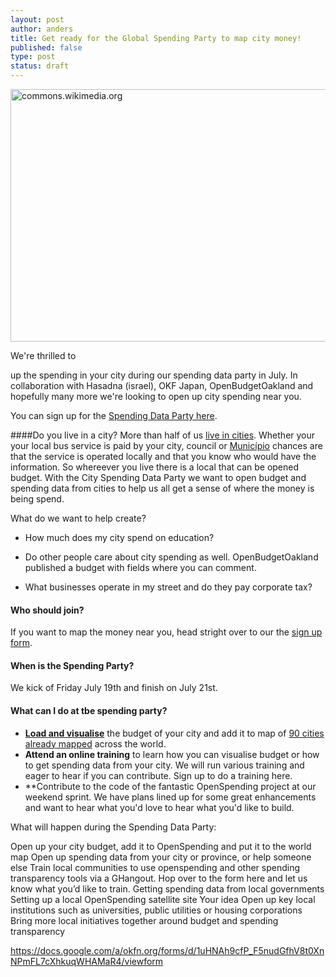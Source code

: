 ```yaml
---
layout: post
author: anders
title: Get ready for the Global Spending Party to map city money!
published: false
type: post
status: draft
---
```


<a href="http://www.flickr.com/photos/94746900@N06/9155317160/" title="lagos_lite by anderspedersenOKF, on Flickr"><img src="http://farm6.staticflickr.com/5516/9155317160_2fde6deae9_z.jpg" width="540" height="404" alt="commons.wikimedia.org"></a>

We're thrilled to 

up the spending in your city during our spending data party in July. In collaboration with Hasadna (israel), OKF Japan, OpenBudgetOakland and hopefully many more we're looking to open up city spending near you. 

You can sign up for the [Spending Data Party here](https://docs.google.com/a/okfn.org/forms/d/1uHNAh9cfP_F5nudGfhV8t0XnNPmFL7cXhkuqWHAMaR4/viewform).

####Do you live in a city?
More than half of us [live in cities](http://www.unfpa.org/pds/urbanization.htm). Whether your your local bus service is paid by your city, council or [Município](http://en.wikipedia.org/wiki/Municipalities_of_Brazil) chances are that the service is operated locally and that you know who would have the information. So whereever you live there is a local that can be opened budget. With the City Spending Data Party we want to open budget and spending data from cities to help us all get a sense of where the money is being spend.

What do we want to help create?<br>
- How much does my city spend on education?

- Do other people care about city spending as well. OpenBudgetOakland published a budget with fields where you can comment. 

- What businesses operate in my street and do they pay corporate tax? 

#### Who should join? 
If you want to map the money near you, head stright over to our the [sign up form](https://docs.google.com/a/okfn.org/forms/d/1uHNAh9cfP_F5nudGfhV8t0XnNPmFL7cXhkuqWHAMaR4/viewform).

#### When is the Spending Party?
We kick of Friday July 19th and finish on July 21st. 

#### What can I do at tbe spending party?
- **[Load and visualise](http://openspending.org/datasets/new)** the budget of your city and add it to map of [90 cities already mapped](http://apps.openspending.org/maps/) across the world.
- **Attend an online training** to learn how you can visualise budget or how to get spending data from your city. We will run various training and eager to hear if you can contribute. Sign up to do a training here.
- **Contribute to the code of the fantastic OpenSpending project at our weekend sprint. We have plans lined up for some great enhancements and want to hear what you'd love to hear what you'd like to build. 



What will happen during the Spending Data Party: 

Open up your city budget, add it to OpenSpending and put it to the world map Open up spending data from your city or province, or help someone else   Train local communities to use openspending and other spending transparency tools via a GHangout. Hop over to the form here and let us know what you’d like to train. Getting spending data from local governments  Setting up a local OpenSpending satellite site Your idea  Open up key local institutions such as universities, public utilities or housing corporations Bring more local initiatives together around budget and spending transparency 

https://docs.google.com/a/okfn.org/forms/d/1uHNAh9cfP_F5nudGfhV8t0XnNPmFL7cXhkuqWHAMaR4/viewform



